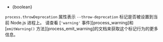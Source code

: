 <!-- YAML
added: v0.9.12
-->

* {boolean}

`process.throwDeprecation` 属性表示 `--throw-deprecation` 标记是否被设置到当前 Node.js 进程上。
请查看 [`'warning'` 事件][process_warning]和 [`emitWarning()` 方法][process_emit_warning]的文档来获取这个标记行为的更多信息。
